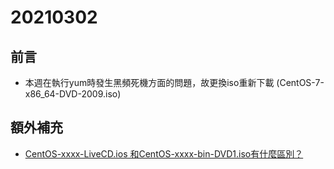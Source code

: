 # 20210302
## 前言
* 本週在執行yum時發生黑頻死機方面的問題，故更換iso重新下載 (CentOS-7-x86_64-DVD-2009.iso)
## 額外補充
* [CentOS-xxxx-LiveCD.ios 和CentOS-xxxx-bin-DVD1.iso有什麼區別？](https://www.itread01.com/content/1546347788.html)
